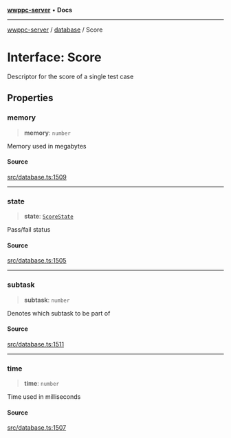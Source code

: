 [**wwppc-server**](../../README.md) • **Docs**

***

[wwppc-server](../../modules.md) / [database](../README.md) / Score

# Interface: Score

Descriptor for the score of a single test case

## Properties

### memory

> **memory**: `number`

Memory used in megabytes

#### Source

[src/database.ts:1509](https://github.com/WWPPC/WWPPC-server/blob/d36edcf5b3e9dc61bf375adab6f0ce8e98344d21/src/database.ts#L1509)

***

### state

> **state**: [`ScoreState`](../enumerations/ScoreState.md)

Pass/fail status

#### Source

[src/database.ts:1505](https://github.com/WWPPC/WWPPC-server/blob/d36edcf5b3e9dc61bf375adab6f0ce8e98344d21/src/database.ts#L1505)

***

### subtask

> **subtask**: `number`

Denotes which subtask to be part of

#### Source

[src/database.ts:1511](https://github.com/WWPPC/WWPPC-server/blob/d36edcf5b3e9dc61bf375adab6f0ce8e98344d21/src/database.ts#L1511)

***

### time

> **time**: `number`

Time used in milliseconds

#### Source

[src/database.ts:1507](https://github.com/WWPPC/WWPPC-server/blob/d36edcf5b3e9dc61bf375adab6f0ce8e98344d21/src/database.ts#L1507)
